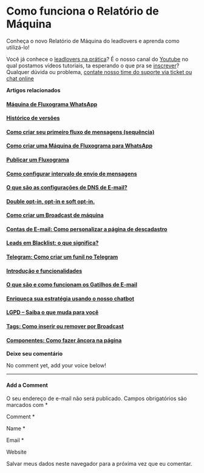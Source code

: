 # Como funciona o Relatório de Máquina

Conheça o novo Relatório de Máquina do leadlovers e aprenda como utilizá-lo!

Você já conhece o [leadlovers na prática](https://www.youtube.com/leadloversnapratica)? É o nosso canal do [Youtube](https://www.youtube.com/leadloversnapratica) no qual postamos vídeos tutoriais, ta esperando o que pra se [inscrever](https://www.youtube.com/leadloversnapratica)?\
Qualquer dúvida ou problema, [contate nosso time do suporte via ticket ou chat online](http://suporte.leadlovers.com.br/como-entrar-em-contato-com-o-suporte-leadlovers/)

**Artigos relacionados**

#### [Máquina de Fluxograma WhatsApp](https://suporte.love/maquina-de-fluxograma-whatsapp/)

#### [Histórico de versões](https://suporte.love/historico-de-versoes/)

#### [Como criar seu primeiro fluxo de mensagens (sequência)](https://suporte.love/como-criar-seu-primeiro-fluxo-de-mensagens-sequencia/)

#### [Como criar uma Máquina de Fluxograma para WhatsApp](https://suporte.love/como-criar-uma-maquina-de-fluxograma-para-whatsapp/)

#### [Publicar um Fluxograma](https://suporte.love/publicar-um-fluxograma/)

#### [Como configurar intervalo de envio de mensagens](https://suporte.love/como-configurar-intervalo-de-envio-de-mensagens/)

#### [O que são as configurações de DNS de E-mail?](https://suporte.love/dns-de-email/)

#### [Double opt-in, opt-in e soft opt-in.](https://suporte.love/double-opt-in-opt-in-e-soft-opt-in/)

#### [Como criar um Broadcast de máquina](https://suporte.love/broadcast-de-maquina/)

#### [Contas de E-mail: Como personalizar a página de descadastro](https://suporte.love/como-personalizar-a-pagina-de-descadastro/)

#### [Leads em Blacklist: o que significa?](https://suporte.love/leads-em-blacklist-o-que-significa/)

#### [Telegram: Como criar um funil no Telegram](https://suporte.love/como-criar-um-funil-no-telegram/)

#### [Introdução e funcionalidades](https://suporte.love/introducao-e-funcionalidades/)

#### [O que são e como funcionam os Gatilhos de E-mail](https://suporte.love/gatilhos-de-e-mail/)

#### [Enriqueça sua estratégia usando o nosso chatbot](https://suporte.love/enriqueca-sua-estrategia-usando-o-nosso-chatbot/)

#### [LGPD – Saiba o que muda para você](https://suporte.love/lgpd-o-que-muda/)

#### [Tags: Como inserir ou remover por Broadcast](https://suporte.love/tags-como-inserir-ou-remover-por-broadcast/)

#### [Componentes: Como fazer âncora na página](https://suporte.love/componentes-como-fazer-ancora-na-pagina/)

**Deixe seu comentário**

No comment yet, add your voice below!

***

#### Add a Comment <a href="#reply-title" id="reply-title"></a>

O seu endereço de e-mail não será publicado. Campos obrigatórios são marcados com \*

Comment \*

Name \*

Email \*

Website

Salvar meus dados neste navegador para a próxima vez que eu comentar.
